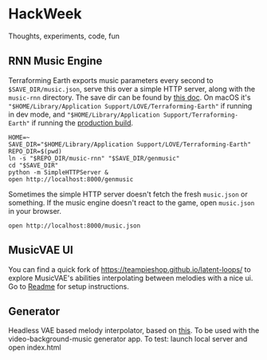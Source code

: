 # HackWeek

Thoughts, experiments, code, fun

## RNN Music Engine

Terraforming Earth exports music parameters every second to `$SAVE_DIR/music.json`, serve this over a simple HTTP server, along with the `music-rnn` directory. The save dir can be found by [this doc](https://love2d.org/wiki/love.filesystem). On macOS it's `"$HOME/Library/Application Support/LOVE/Terraforming-Earth"` if running in dev mode, and `"$HOME/Library/Application Support/Terraforming-Earth"` if running the [production build](http://www.terraforming.earth/play).

    HOME=~
    SAVE_DIR="$HOME/Library/Application Support/LOVE/Terraforming-Earth"
    REPO_DIR=$(pwd)
    ln -s "$REPO_DIR/music-rnn" "$SAVE_DIR/genmusic"
    cd "$SAVE_DIR"
    python -m SimpleHTTPServer &
    open http://localhost:8000/genmusic

Sometimes the simple HTTP server doesn't fetch the fresh `music.json` or something. If the music engine doesn't react to the game, open `music.json` in your browser.

    open http://localhost:8000/music.json

## MusicVAE UI 

You can find a quick fork of https://teampieshop.github.io/latent-loops/ to explore MusicVAE's abilities interpolating between melodies with a nice ui.
Go to [Readme](./latent-loops-ui/README.md) for setup instructions.

## Generator 

Headless VAE based melody interpolator, based on [this](https://magenta.tensorflow.org/music-vae). To be used with the video-background-music generator app. To test: launch local server and open index.html
 